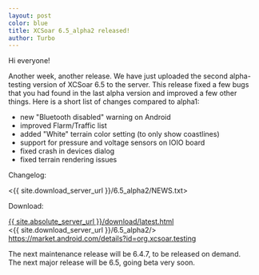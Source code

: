 ```yaml
---
layout: post
color: blue
title: XCSoar 6.5_alpha2 released!
author: Turbo
---
```

Hi everyone!

Another week, another release. We have just uploaded the second alpha-testing
version of XCSoar 6.5 to the server. This release fixed a few bugs that you had
found in the last alpha version and improved a few other things. Here is a short
list of changes compared to alpha1:

* new "Bluetooth disabled" warning on Android
* improved Flarm/Traffic list
* added "White" terrain color setting (to only show coastlines)
* support for pressure and voltage sensors on IOIO board
* fixed crash in devices dialog
* fixed terrain rendering issues

Changelog:

 <{{ site.download_server_url }}/6.5_alpha2/NEWS.txt>

Download:

 [{{ site.absolute_server_url }}/download/latest.html](/download/latest.html)  
 <{{ site.download_server_url }}/6.5_alpha2/>  
 <https://market.android.com/details?id=org.xcsoar.testing>

The next maintenance release will be 6.4.7, to be released on demand.  
The next major release will be 6.5, going beta very soon.
